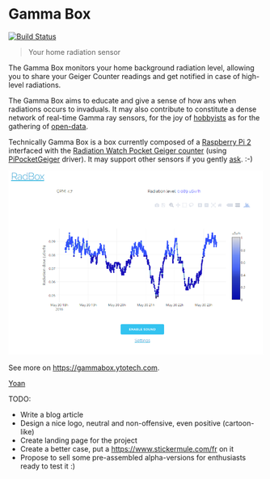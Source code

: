 # Gamma Box

[![Build Status](https://travis-ci.org/MonsieurV/GammaBox.svg?branch=master)](https://travis-ci.org/MonsieurV/GammaBox)

> Your home radiation sensor

The Gamma Box monitors your home background radiation level, allowing you to share your Geiger Counter readings and get notified in case of high-level radiations.

The Gamma Box aims to educate and give a sense of how ans when radiations occurs to invaduals. It may also contribute to constitute a dense network of real-time Gamma ray sensors, for the joy of [hobbyists](http://radmon.org/) as for the gathering of [open-data](http://safecast.org/).

Technically Gamma Box is a box currently composed of a [Raspberry Pi 2](https://www.raspberrypi.org/products/raspberry-pi-2-model-b/) interfaced with the [Radiation Watch Pocket Geiger counter](http://www.radiation-watch.co.uk/) (using [PiPocketGeiger](https://github.com/MonsieurV/PiPocketGeiger) driver). It may support other sensors if you gently [ask](https://github.com/MonsieurV/GammaBox/issues). :-)

![](/misc/RadBox3.PNG?raw=true "RadBox main page")

See more on https://gammabox.ytotech.com.

[Yoan](mailto:yoan@ytotech.com)

TODO:
* Write a blog article
* Design a nice logo, neutral and non-offensive, even positive (cartoon-like)
* Create landing page for the project
* Create a better case, put a https://www.stickermule.com/fr on it
* Propose to sell some pre-assembled alpha-versions for enthusiasts ready to test it :)
